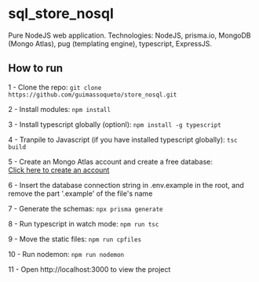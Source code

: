 # sql_store_nosql

Pure NodeJS web application. Technologies: NodeJS, prisma.io, MongoDB (Mongo Atlas), pug (templating engine), typescript, ExpressJS.

## How to run

1 - Clone the repo:
`git clone https://github.com/guimassoqueto/store_nosql.git`

2 - Install modules:
`npm install`

3 - Install typescript globally (optionl):
`npm install -g typescript`

4 - Tranpile to Javascript (if you have installed typescript globally):
`tsc build`

5 - Create an Mongo Atlas account and create a free database:  
[Click here to create an account](https://www.mongodb.com/atlas/database)

6 - Insert the database connection string in .env.example in the root, and remove the part '.example' of the file's name

7 - Generate the schemas:
`npx prisma generate`

8 - Run typescript in watch mode:
`npm run tsc`

9 - Move the static files:
`npm run cpfiles`

10 - Run nodemon:
`npm run nodemon`

11 - Open http://localhost:3000 to view the project

